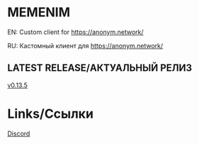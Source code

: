 # MEMENIM
EN: Custom client for https://anonym.network/

RU: Кастомный клиент для https://anonym.network/

## LATEST RELEASE/АКТУАЛЬНЫЙ РЕЛИЗ
[v0.13.5](https://github.com/MEMENIM-Project/Memenim/releases/tag/v0.13.5)

# Links/Ссылки

[Discord](https://discord.gg/yfSrUwCmZ8)
